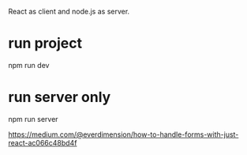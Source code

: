 React as client and node.js as server.

# run project
 npm run dev

# run server only
 npm run server



https://medium.com/@everdimension/how-to-handle-forms-with-just-react-ac066c48bd4f